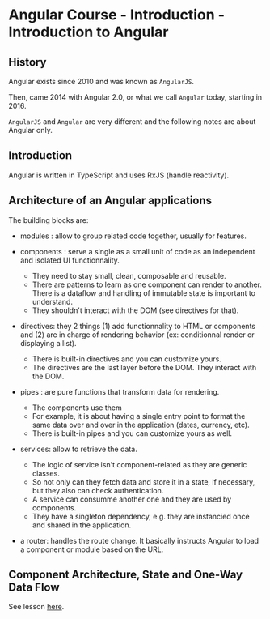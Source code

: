 # Angular Course - Introduction - Introduction to Angular

## History

Angular exists since 2010 and was known as `AngularJS`.

Then, came 2014 with Angular 2.0, or what we call `Angular` today, starting in 2016.

`AngularJS` and `Angular` are very different and the following notes are about Angular only.

## Introduction

Angular is written in TypeScript and uses RxJS (handle reactivity).

## Architecture of an Angular applications

The building blocks are:

- modules : allow to group related code together, usually for features.
- components : serve a single as a small unit of code as an independent and isolated UI functionnality.

  - They need to stay small, clean, composable and reusable.
  - There are patterns to learn as one component can render to another. There is a dataflow and handling of immutable state is important to understand.
  - They shouldn't interact with the DOM (see directives for that).

- directives: they 2 things (1) add functionnality to HTML or components and (2) are in charge of rendering behavior (ex: conditionnal render or displaying a list).

  - There is built-in directives and you can customize yours.
  - The directives are the last layer before the DOM. They interact with the DOM.

- pipes : are pure functions that transform data for rendering.

  - The components use them
  - For example, it is about having a single entry point to format the same data over and over in the application (dates, currency, etc).
  - There is built-in pipes and you can customize yours as well.

- services: allow to retrieve the data.

  - The logic of service isn't component-related as they are generic classes.
  - So not only can they fetch data and store it in a state, if necessary, but they also can check authentication.
  - A service can consumme another one and they are used by components.
  - They have a singleton dependency, e.g. they are instancied once and shared in the application.

- a router: handles the route change. It basically instructs Angular to load a component or module based on the URL.

## Component Architecture, State and One-Way Data Flow

See lesson [here](https://app.ultimatecourses.com/course/angular-fundamentals/one-way-dataflow-overview).
